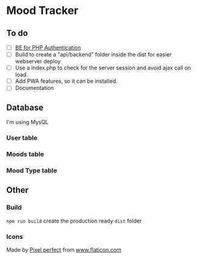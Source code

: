 # Mood Tracker

## To do

- [ ] [BE for PHP Authentication](https://phppot.com/php/php-login-script-with-session/)
- [ ] Build to create a "api/backend" folder inside the dist for easier webserver deploy
- [ ] Use a index.php to check for the server session and avoid ajax call on load.
- [ ] Add PWA features, so it can be installed.
- [ ] Documentation

## Database

I'm using MysQL

### User table

### Moods table

### Mood Type table

## Other

### Build

`npm run build` create the production ready `dist` folder

### Icons

Made by <a href="https://www.flaticon.com/authors/pixel-perfect" title="Pixel perfect">Pixel perfect</a> from <a href="https://www.flaticon.com/" title="Flaticon"> www.flaticon.com</a>
